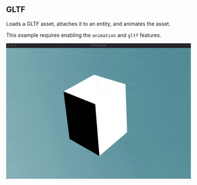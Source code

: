## GLTF

Loads a GLTF asset, attaches it to an entity, and animates the asset.

This example requires enabling the `animation` and `gltf` features.

![gltf example screenshot](./screenshot.gif)
